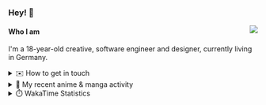 ### Hey! 👋

[<img src="https://lanyard-profile-readme.vercel.app/api/228965621478588416" align="right">](https://discord.com/users/228965621478588416)

#### Who I am

I'm a 18-year-old creative, software engineer and designer, currently living in Germany.

<details>
  <summary>✉️ How to get in touch</summary>
  
> Sorted by how quickly you can expect a reply
- [Hit me up on Discord](https://discord.com/users/228965621478588416)
- [Hit me up on Twitter](https://twitter.com/cruggdev)
- [Send me a mail](mailto:me@crg.sh)
</details>


<details>
  <summary>🌸 My recent anime & manga activity</summary>
  
<!-- ANILIST_ACTIVITY:start -->

-   📺 Plans to watch [YuruYuri](https://anilist.co/anime/10495) (22:19, 26 July 2024)
-   📺 Plans to watch [The Angel Next Door Spoils Me Rotten](https://anilist.co/anime/143338) (01:53, 25 July 2024)
-   📺 Watched episode 1 of [Alya Sometimes Hides Her Feelings in Russian](https://anilist.co/anime/162804) (23:47, 24 July 2024)
-   📺 Completed [Chainsaw Man](https://anilist.co/anime/127230) (18:06, 24 July 2024)
-   📺 Watched episode 9 - 11 of [Chainsaw Man](https://anilist.co/anime/127230) (17:39, 24 July 2024)

<!-- ANILIST_ACTIVITY:end -->
</details>

<details>
  <summary>⏱️ WakaTime Statistics</summary>

<!--START_SECTION:waka-->

```txt
From: 17 July 2024 - To: 24 July 2024

Svelte        4 hrs 45 mins   █████████▓░░░░░░░░░░░░░░░   39.05 %
TypeScript    4 hrs 31 mins   █████████▒░░░░░░░░░░░░░░░   37.19 %
Other         52 mins         █▓░░░░░░░░░░░░░░░░░░░░░░░   07.12 %
CSS           35 mins         █▒░░░░░░░░░░░░░░░░░░░░░░░   04.89 %
Image (svg)   35 mins         █▒░░░░░░░░░░░░░░░░░░░░░░░   04.88 %
```

<!--END_SECTION:waka-->
</details>
